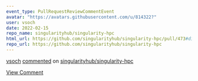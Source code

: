 ```yaml
---
event_type: PullRequestReviewCommentEvent
avatar: "https://avatars.githubusercontent.com/u/814322?"
user: vsoch
date: 2022-02-15
repo_name: singularityhub/singularity-hpc
html_url: https://github.com/singularityhub/singularity-hpc/pull/473#discussion_r806859972
repo_url: https://github.com/singularityhub/singularity-hpc
---
```


<a href='https://github.com/vsoch' target='_blank'>vsoch</a> <a href='https://github.com/singularityhub/singularity-hpc/pull/473#discussion_r806859972' target='_blank'>commented</a> on <a href='https://github.com/singularityhub/singularity-hpc' target='_blank'>singularityhub/singularity-hpc</a>

<a href='https://github.com/singularityhub/singularity-hpc/pull/473#discussion_r806859972' target='_blank'>View Comment</a>
